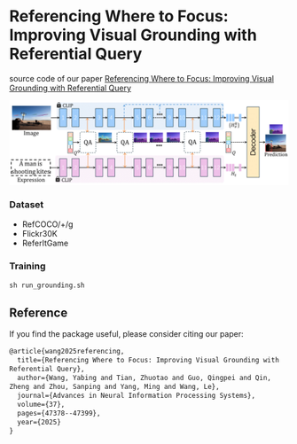 # Referencing Where to Focus: Improving Visual Grounding with Referential Query

source code of our paper [Referencing Where to Focus: Improving Visual Grounding with Referential Query](https://proceedings.neurips.cc/paper_files/paper/2024/file/54c67d3db2df24a31cf045525f9460b9-Paper-Conference.pdf)

![image](framework.png)

### Dataset
- RefCOCO/+/g
- Flickr30K
- ReferItGame



### Training

```
sh run_grounding.sh
```



## Reference

If you find the package useful, please consider citing our paper:

```
@article{wang2025referencing,
  title={Referencing Where to Focus: Improving Visual Grounding with Referential Query},
  author={Wang, Yabing and Tian, Zhuotao and Guo, Qingpei and Qin, Zheng and Zhou, Sanping and Yang, Ming and Wang, Le},
  journal={Advances in Neural Information Processing Systems},
  volume={37},
  pages={47378--47399},
  year={2025}
}
```





